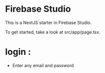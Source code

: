 # Firebase Studio

This is a NextJS starter in Firebase Studio.

To get started, take a look at src/app/page.tsx.


# login :

- Enter any email and password
